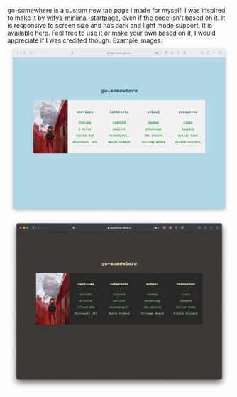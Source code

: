 go-somewhere is a custom new tab page I made for myself. I was inspired to make it by [wlfys-minimal-startpage](https://gitlab.com/wolfiy/wlfys-minimal-startpage), even if the code isn't based on it.
It is responsive to screen size and has dark and light mode support. It is available [here](https://ifyexarmoon.github.io/go-somewhere/). Feel free to use it or make your own based on it, I would appreciate if I was credited though.
Example images:
![Image of page in light mode](https://github.com/Ifyexarmoon/go-somewhere/raw/main/lightMode.png)
![Image of page in dark mode](https://github.com/Ifyexarmoon/go-somewhere/raw/main/darkMode.png)
